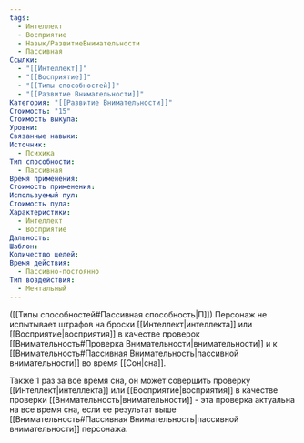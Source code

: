 ```yaml
---
tags:
  - Интеллект
  - Восприятие
  - Навык/РазвитиеВнимательности
  - Пассивная
Ссылки:
  - "[[Интеллект]]"
  - "[[Восприятие]]"
  - "[[Типы способностей]]"
  - "[[Развитие Внимательности]]"
Категория: "[[Развитие Внимательности]]"
Стоимость: "15"
Стоимость выкупа: 
Уровни: 
Связанные навыки: 
Источник:
  - Психика
Тип способности:
  - Пассивная
Время применения: 
Стоимость применения: 
Используемый пул: 
Стоимость пула: 
Характеристики:
  - Интеллект
  - Восприятие
Дальность: 
Шаблон: 
Количество целей: 
Время действия:
  - Пассивно-постоянно
Тип воздействия:
  - Ментальный
---
```

([[Типы способностей#Пассивная способность|П]]) Персонаж не испытывает штрафов на броски [[Интеллект|интеллекта]] или [[Восприятие|восприятия]] в качестве проверок [[Внимательность#Проверка Внимательности|внимательности]] и к [[Внимательность#Пассивная Внимательность|пассивной внимательности]] во время [[Сон|сна]].

Также 1 раз за все время сна, он может совершить проверку [[Интеллект|интеллекта]] или [[Восприятие|восприятия]] в качестве проверки [[Внимательность|внимательности]] - эта проверка актуальна на все время сна, если ее результат выше [[Внимательность#Пассивная Внимательность|пассивной внимательности]] персонажа. 